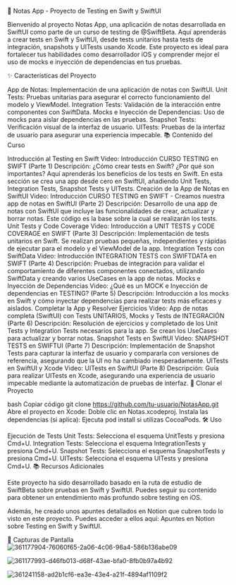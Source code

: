 📝 Notas App - Proyecto de Testing en Swift y SwiftUI

Bienvenido al proyecto Notas App, una aplicación de notas desarrollada en SwiftUI como parte de un curso de testing de @SwiftBeta. Aquí aprenderás a crear tests en Swift y SwiftUI, desde tests unitarios hasta tests de integración, snapshots y UITests usando Xcode. Este proyecto es ideal para fortalecer tus habilidades como desarrollador iOS y comprender mejor el uso de mocks e inyección de dependencias en tus pruebas.

✨ Características del Proyecto

App de Notas: Implementación de una aplicación de notas con SwiftUI.
Unit Tests: Pruebas unitarias para asegurar el correcto funcionamiento del modelo y ViewModel.
Integration Tests: Validación de la interacción entre componentes con SwiftData.
Mocks e Inyección de Dependencias: Uso de mocks para aislar dependencias en las pruebas.
Snapshot Tests: Verificación visual de la interfaz de usuario.
UITests: Pruebas de la interfaz de usuario para asegurar una experiencia impecable.
📚 Contenido del Curso

Introducción al Testing en Swift
Video: Introducción CURSO TESTING en SWIFT (Parte 1)
Descripción:
¿Cómo crear tests en Swift? ¿Por qué son importantes? Aquí aprenderás los beneficios de los tests en Swift. En esta sección se crea una app desde cero en SwiftUI, añadiendo Unit Tests, Integration Tests, Snapshot Tests y UITests.
Creación de la App de Notas en SwiftUI
Video: Introducción CURSO TESTING en SWIFT - Creamos nuestra app de notas en SwiftUI (Parte 2)
Descripción:
Desarrollo de una app de notas con SwiftUI que incluye las funcionalidades de crear, actualizar y borrar notas. Este código es la base sobre la cual se realizarán los tests.
Unit Tests y Code Coverage
Video: Introducción a UNIT TESTS y CODE COVERAGE en SWIFT (Parte 3)
Descripción:
Implementación de tests unitarios en Swift. Se realizan pruebas pequeñas, independientes y rápidas de ejecutar para el modelo y el ViewModel de la app.
Integration Tests con SwiftData
Video: Introducción INTEGRATION TESTS con SWIFTDATA en SWIFT (Parte 4)
Descripción:
Pruebas de integración para validar el comportamiento de diferentes componentes conectados, utilizando SwiftData y creando varios UseCases en la app de notas.
Mocks e Inyección de Dependencias
Video: ¿Qué es un MOCK e Inyección de dependencias en TESTING? (Parte 5)
Descripción:
Introducción a los mocks en Swift y cómo inyectar dependencias para realizar tests más eficaces y aislados.
Completar la App y Resolver Ejercicios
Video: App de notas completa (SwiftUI) con Tests UNITARIOS, Mocks y Tests de INTEGRACIÓN (Parte 6)
Descripción:
Resolución de ejercicios y completado de los Unit Tests y Integration Tests necesarios para la app. Se crean los UseCases para actualizar y borrar notas.
Snapshot Tests en SwiftUI
Video: SNAPSHOT TESTS en SWIFTUI (Parte 7)
Descripción:
Implementación de Snapshot Tests para capturar la interfaz de usuario y compararla con versiones de referencia, asegurando que la UI no ha cambiado inesperadamente.
UITests en SwiftUI y Xcode
Video: UITests en SwiftUI (Parte 8)
Descripción:
Guía para realizar UITests en Xcode, asegurando una experiencia de usuario impecable mediante la automatización de pruebas de interfaz.
🚀 Clonar el Proyecto

bash
Copiar código
git clone https://github.com/tu-usuario/NotasApp.git
Abre el proyecto en Xcode:
Doble clic en Notas.xcodeproj.
Instala las dependencias (si aplica):
Ejecuta pod install si utilizas CocoaPods.
🛠️ Uso

Ejecución de Tests
Unit Tests: Selecciona el esquema UnitTests y presiona Cmd+U.
Integration Tests: Selecciona el esquema IntegrationTests y presiona Cmd+U.
Snapshot Tests: Selecciona el esquema SnapshotTests y presiona Cmd+U.
UITests: Selecciona el esquema UITests y presiona Cmd+U.
📚 Recursos Adicionales

Este proyecto ha sido desarrollado basado en la ruta de estudio de SwiftBeta sobre pruebas en Swift y SwiftUI. Puedes seguir su contenido para obtener un entendimiento más profundo sobre testing en iOS.

Además, he creado unos apuntes detallados en Notion que cubren todo lo visto en este proyecto. Puedes acceder a ellos aquí: Apuntes en Notion sobre Testing en Swift y SwiftUI.

📸 Capturas de Pantalla
![361177904-76060f65-2a06-4c06-96a4-586b136abe09](https://github.com/user-attachments/assets/eb4b4183-e88b-40db-8b36-e45b69835234)


![361177993-d46fb013-d68f-43ae-bfa0-8fb0b97a4b92](https://github.com/user-attachments/assets/d61b7c71-07ad-41db-a2e8-3456d17f53c0)

![361241158-ad2b1cf6-ea3e-43e4-a21f-4894af1109f2](https://github.com/user-attachments/assets/3a095cb1-5813-4e80-a540-527e540ed046)








